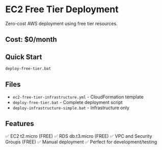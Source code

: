 # EC2 Free Tier Deployment

Zero-cost AWS deployment using free tier resources.

## Cost: $0/month

## Quick Start

```bash
deploy-free-tier.bat
```

## Files

- `ec2-free-tier-infrastructure.yml` - CloudFormation template
- `deploy-free-tier.bat` - Complete deployment script
- `deploy-infrastructure-simple.bat` - Infrastructure only

## Features

✅ EC2 t2.micro (FREE)
✅ RDS db.t3.micro (FREE)
✅ VPC and Security Groups (FREE)
✅ Manual deployment
✅ Perfect for development/testing
